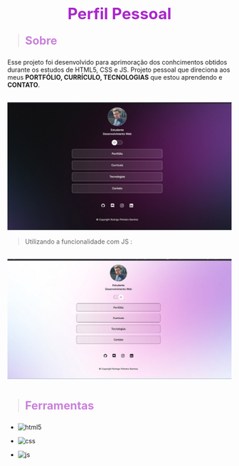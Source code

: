 <h1 align="center"; style="color: #aa27ca; font-size: 35px; font-weight: bolder">Perfil Pessoal
</h1>

><p style="color: #c980db; font-size:25px; font-weight: bolder">Sobre</p>
Esse projeto foi desenvolvido para aprimoração dos conhcimentos obtidos durante os estudos de HTML5, CSS e JS. Projeto pessoal que direciona aos meus <strong>PORTFÓLIO, CURRÍCULO, TECNOLOGIAS</strong> que estou aprendendo e <strong>CONTATO</strong>.

<br/>
<img src="./assets/printprojeto1.jpeg">

<br/>

> Utilizando a funcionalidade com JS :
<br/>

<img src="./assets/printprojeto2.jpeg">

<br>
<br>

><p style="color: #c980db; font-size:25px; font-weight: bolder">Ferramentas</p>


- <img aling="center" alt="html5" src="https://img.shields.io/badge/HTML5-E34F26?style=for-the-badge&logo=html5&logoColor=white"><br>

- <img aling="center" alt="css" src="https://img.shields.io/badge/CSS3-1572B6?style=for-the-badge&logo=css3&logoColor=white"><br>

- <img aling="center" alt="js" src="https://img.shields.io/badge/JavaScript-F7DF1E?style=for-the-badge&logo=javascript&logoColor=black">



